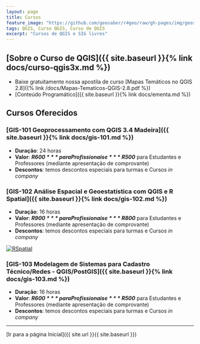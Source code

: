 ```yaml
---
layout: page
title: Cursos
feature_image: "https://github.com/geosaber/r4geo/raw/gh-pages/img/geosaber_capa.png"
tags: QGIS, Curso QGIS, Curso de QGIS
excerpt: "Cursos de QGIS e SIG livres"
---
```

## [Sobre o Curso de QGIS]({{ site.baseurl }}{% link docs/curso-qgis3x.md %})
- Baixe gratuitamente nossa apostila de curso [Mapas Temáticos no QGIS 2.8]({% link /docs/Mapas-Tematicos-QGIS-2.8.pdf %})
- [Conteúdo Programático]({{ site.baseurl }}{% link docs/ementa.md %})

## Cursos Oferecidos
### [GIS-101 Geoprocessamento com QGIS 3.4 Madeira]({{ site.baseurl }}{% link docs/gis-101.md %})
 - **Duração**: 24 horas
 - **Valor**: ***R$600*** para Profissionais e ***R$500*** para Estudantes e Professores (mediante apresentação de comprovante)
 - **Descontos**: temos descontos especiais para turmas e Cursos *in company*
 
### [GIS-102 Análise Espacial e Geoestatística com QGIS e R Spatial]({{ site.baseurl }}{% link docs/gis-102.md %})
 - **Duração**: 16 horas
 - **Valor**: ***R$900*** para Profissionais e ***R$800*** para Estudantes e Professores (mediante apresentação de comprovante)
 - **Descontos**: temos descontos especiais para turmas e Cursos *in company*
 
[![RSpatial](https://github.com/geosaber/r4geo/raw/gh-pages/img/poster_qgisr.png)](https://www.geosaber.com.br/docs/gis-102)
 
### [GIS-103 Modelagem de Sistemas para Cadastro Técnico/Redes - QGIS/PostGIS]({{ site.baseurl }}{% link docs/gis-103.md %})
 - **Duração**: 16 horas
 - **Valor**: ***R$600*** para Profissionais e ***R$500*** para Estudantes e Professores (mediante apresentação de comprovante)
 - **Descontos**: temos descontos especiais para turmas e Cursos *in company*

---
[Ir para a página Inicial]({{ site.url }}{{ site.baseurl }})
